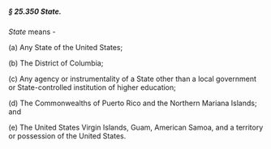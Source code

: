 ##### § 25.350 State. #####

*State* means -

(a) Any State of the United States;

(b) The District of Columbia;

(c) Any agency or instrumentality of a State other than a local government or State-controlled institution of higher education;

(d) The Commonwealths of Puerto Rico and the Northern Mariana Islands; and

(e) The United States Virgin Islands, Guam, American Samoa, and a territory or possession of the United States.